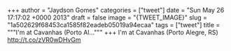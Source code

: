 
+++
author = "Jaydson Gomes"
categories = ["tweet"]
date = "Sun May 26 17:17:02 +0000 2013"
draft = false
image = "{TWEET_IMAGE}"
slug = "1a502629f68453ca1585f82eadeb05019a94ecaa"
tags = ["tweet"]
title = """I'm at Cavanhas (Porto Al..."""
+++
I'm at Cavanhas (Porto Alegre, RS) http://t.co/zVR0wDHvGm
